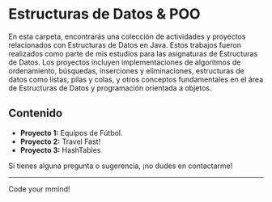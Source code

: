 # Estructuras de Datos & POO

En esta carpeta, encontrarás una colección de actividades y proyectos relacionados con Estructuras de Datos en Java. Estos trabajos fueron realizados como parte de mis estudios para las asignaturas de Estructuras de Datos. Los proyectos incluyen implementaciones de algoritmos de ordenamiento, búsquedas, inserciones y eliminaciones, estructuras de datos como listas, pilas y colas,  y otros conceptos fundamentales en el área de Estructuras de Datos y programación orientada a objetos.

## Contenido

- **Proyecto 1:** Equipos de Fútbol. 
- **Proyecto 2:** Travel Fast!
- **Proyecto 3:** HashTables

Si tienes alguna pregunta o sugerencia, ¡no dudes en contactarme! 

---

Code your mmind!
